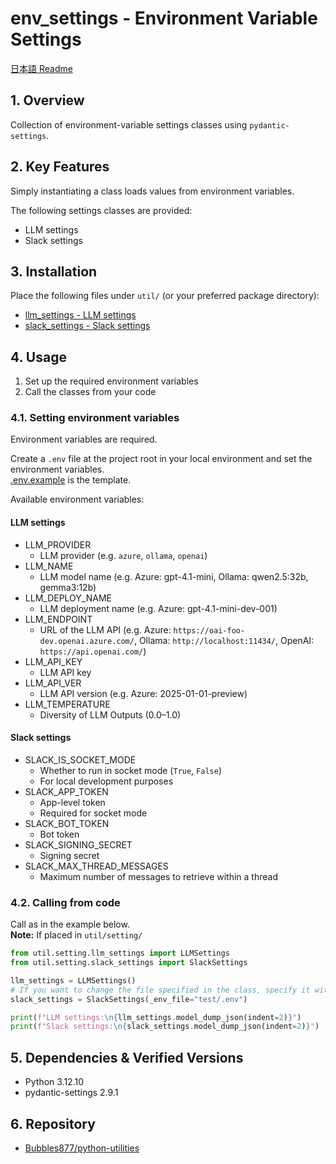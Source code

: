 ﻿# env_settings - Environment Variable Settings

[日本語 Readme](./README.ja.md)

## 1. Overview

Collection of environment-variable settings classes using `pydantic-settings`.

## 2. Key Features

Simply instantiating a class loads values from environment variables.

The following settings classes are provided:

- LLM settings
- Slack settings

## 3. Installation

Place the following files under `util/` (or your preferred package directory):

- [llm_settings - LLM settings](./llm_settings.py)
- [slack_settings - Slack settings](./slack_settings.py)

## 4. Usage

1. Set up the required environment variables
2. Call the classes from your code

### 4.1. Setting environment variables

Environment variables are required.

Create a `.env` file at the project root in your local environment and set the environment variables.  
[.env.example](./.env.example) is the template.

Available environment variables:

#### LLM settings

- LLM_PROVIDER
  - LLM provider (e.g. `azure`, `ollama`, `openai`)
- LLM_NAME
  - LLM model name (e.g. Azure: gpt-4.1-mini, Ollama: qwen2.5:32b, gemma3:12b)
- LLM_DEPLOY_NAME
  - LLM deployment name (e.g. Azure: gpt-4.1-mini-dev-001)
- LLM_ENDPOINT
  - URL of the LLM API (e.g. Azure: `https://oai-foo-dev.openai.azure.com/`, Ollama: `http://localhost:11434/`, OpenAI: `https://api.openai.com/`)
- LLM_API_KEY
  - LLM API key
- LLM_API_VER
  - LLM API version (e.g. Azure: 2025-01-01-preview)
- LLM_TEMPERATURE
  - Diversity of LLM Outputs (0.0–1.0)

#### Slack settings

- SLACK_IS_SOCKET_MODE
  - Whether to run in socket mode (`True`, `False`)
  - For local development purposes
- SLACK_APP_TOKEN
  - App-level token
  - Required for socket mode
- SLACK_BOT_TOKEN
  - Bot token
- SLACK_SIGNING_SECRET
  - Signing secret
- SLACK_MAX_THREAD_MESSAGES
  - Maximum number of messages to retrieve within a thread

### 4.2. Calling from code

Call as in the example below.  
**Note:** If placed in `util/setting/`

```python
from util.setting.llm_settings import LLMSettings
from util.setting.slack_settings import SlackSettings

llm_settings = LLMSettings()
# If you want to change the file specified in the class, specify it with _env_file
slack_settings = SlackSettings(_env_file="test/.env")

print(f"LLM settings:\n{llm_settings.model_dump_json(indent=2)}")
print(f"Slack settings:\n{slack_settings.model_dump_json(indent=2)}")
```

## 5. Dependencies & Verified Versions

- Python 3.12.10
- pydantic-settings 2.9.1

## 6. Repository

- [Bubbles877/python-utilities](https://github.com/Bubbles877/python-utilities)
